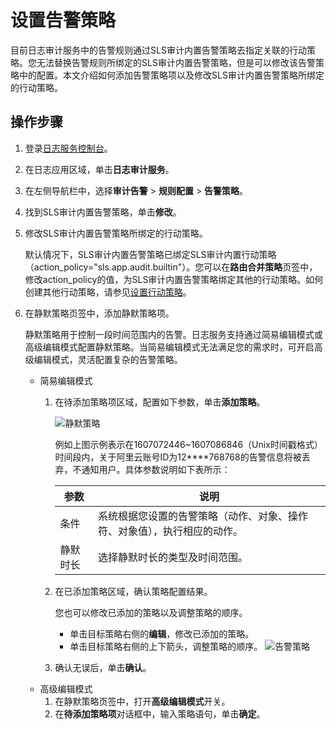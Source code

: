 # 设置告警策略

目前日志审计服务中的告警规则通过SLS审计内置告警策略去指定关联的行动策略。您无法替换告警规则所绑定的SLS审计内置告警策略，但是可以修改该告警策略中的配置。本文介绍如何添加告警策略项以及修改SLS审计内置告警策略所绑定的行动策略。

## 操作步骤

1.  登录[日志服务控制台](https://sls.console.aliyun.com)。

2.  在日志应用区域，单击**日志审计服务**。

3.  在左侧导航栏中，选择**审计告警** \> **规则配置** \> **告警策略**。

4.  找到SLS审计内置告警策略，单击**修改**。

5.  修改SLS审计内置告警策略所绑定的行动策略。

    默认情况下，SLS审计内置告警策略已绑定SLS审计内置行动策略（action\_policy="sls.app.audit.builtin"）。您可以在**路由合并策略**页签中，修改action\_policy的值，为SLS审计内置告警策略绑定其他的行动策略。如何创建其他行动策略，请参见[设置行动策略]()。

6.  在静默策略页签中，添加静默策略项。

    静默策略用于控制一段时间范围内的告警。日志服务支持通过简易编辑模式或高级编辑模式配置静默策略。当简易编辑模式无法满足您的需求时，可开启高级编辑模式，灵活配置复杂的告警策略。

    -   简易编辑模式
        1.  在待添加策略项区域，配置如下参数，单击**添加策略**。

            ![静默策略](https://static-aliyun-doc.oss-accelerate.aliyuncs.com/assets/img/zh-CN/4013707061/p188426.png)

            例如上图示例表示在1607072446~1607086846（Unix时间戳格式）时间段内，关于阿里云账号ID为12\*\*\*\*768768的告警信息将被丢弃，不通知用户。具体参数说明如下表所示：

            |参数|说明|
            |--|--|
            |条件|系统根据您设置的告警策略（动作、对象、操作符、对象值），执行相应的动作。|
            |静默时长|选择静默时长的类型及时间范围。|

        2.  在已添加策略区域，确认策略配置结果。

            您也可以修改已添加的策略以及调整策略的顺序。

            -   单击目标策略右侧的**编辑**，修改已添加的策略。
            -   单击目标策略右侧的上下箭头，调整策略的顺序。
            ![告警策略](https://static-aliyun-doc.oss-accelerate.aliyuncs.com/assets/img/zh-CN/4013707061/p188206.png)

        3.  确认无误后，单击**确认**。
    -   高级编辑模式
        1.  在静默策略页签中，打开**高级编辑模式**开关。
        2.  在**待添加策略项**对话框中，输入策略语句，单击**确定**。

